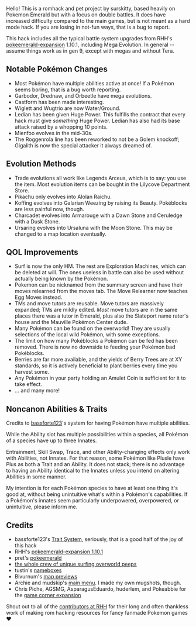 Hello!  This is a romhack and pet project by surskitty, based heavily on Pokemon Emerald but with a focus on double battles. It does have increased difficulty compared to the main games, but is not meant as a hard mode hack. If you are losing in not-fun ways, that is a bug to report.

This hack includes all the typical battle system upgrades from RHH's [pokeemerald-expansion](https://github.com/rh-hideout/pokeemerald-expansion/) 1.10.1, including Mega Evolution. In general -- assume things work as in gen 9, except with megas and without Tera.

## Notable Pok&eacute;mon Changes
- Most Pok&eacute;mon have multiple abilities active at once! If a Pok&eacute;mon seems boring, that is a bug worth reporting.
- Garbodor, Drednaw, and Orbeetle have mega evolutions.
- Castform has been made interesting.
- Wiglett and Wugtrio are now Water/Ground.
- Ledian has been given Huge Power. This fulfills the contract that every hack must give _something_ Huge Power. Ledian has also had its base attack raised by a whopping 10 points.
- Mienfoo evolves in the mid-30s.
- The Roggenrola line has been reworked to not be a Golem knockoff; Gigalith is now the special attacker it always dreamed of.

## Evolution Methods
- Trade evolutions all work like Legends Arceus, which is to say: you use the item. Most evolution items can be bought in the Lilycove Department Store.
- Pikachu only evolves into Alolan Raichu.
- Koffing evolves into Galarian Weezing by raising its Beauty. Pok&eacute;blocks are less painful now, though.
- Charcadet evolves into Armarouge with a Dawn Stone and Ceruledge with a Dusk Stone.
- Ursaring evolves into Ursaluna with the Moon Stone. This may be changed to a map location eventually.

## QOL Improvements
- Surf is now the only HM.  The rest are Exploration Machines, which can be deleted at will.  The ones useless in battle can also be used without actually being known by the Pok&eacute;mon.
- Pokemon can be nicknamed from the summary screen and have their moves relearned from the moves tab. The Move Relearner now teaches Egg Moves instead.
- TMs and move tutors are reusable. Move tutors are massively expanded; TMs are mildly edited. _Most_ move tutors are in the same places there was a tutor in Emerald, plus also the Slateport name rater's house and the Mauville Pok&eacute;mon Center dude.
- Many Pok&eacute;mon can be found on the overworld! They are usually selections of the local wild Pok&eacute;mon, with some exceptions.
- The limit on how many Pok&eacute;blocks a Pok&eacute;mon can be fed has been removed. There is now no downside to feeding your Pok&eacute;mon bad Pok&eacute;blocks.
- Berries are far more available, and the yields of Berry Trees are at XY standards, so it is actively beneficial to plant berries every time you harvest some.
- Any Pok&eacute;mon in your party holding an Amulet Coin is sufficient for it to take effect.
- ... and many more!

## Noncanon Abilities & Traits
Credits to [bassforte123](https://github.com/bassforte123/pokeemerald-complete/tree/Trait-System)'s system for having Pok&eacute;mon have multiple abilities. 

While the Ability slot has multiple possibilities within a species, all Pok&eacute;mon of a species have up to three Innates. 

Entrainment, Skill Swap, Trace, and other Ability-changing effects only work with Abilities, not Innates. For that reason, some Pok&eacute;mon like Plusle have Plus as both a Trait and an Ability. It does not stack; there is no advantage to having an Ability identical to the Innates unless you intend on altering Abilities in some manner.

My intention is for each Pok&eacute;mon species to have at least one thing it's good at, without being unintuitive what's within a Pok&eacute;mon's capabilities. If a Pok&eacute;mon's innates seem particularly underpowered, overpowered, or unintuitive, please inform me.

## Credits
- bassforte123's [Trait System](https://github.com/bassforte123/pokeemerald-complete/tree/Trait-System), seriously, that is a good half of the joy of this hack
- RHH's [pokeemerald-expansion 1.10.1](https://github.com/rh-hideout/pokeemerald-expansion/)
- pret's [pokeemerald](https://github.com/pret/pokeemerald) 
- [the whole crew of unique surfing overworld peeps](https://www.pokecommunity.com/threads/unique-surfing-overworlds.415063/) 
- tustin's [nameboxes](https://github.com/tustin2121/pokeemerald/commit/2664c32634376c36251922464c43ad644ed42f3c)
- Bivurnum's [map previews](https://github.com/Bivurnum/decomps-resources/wiki/FRLG-Map-Previews)
- Archie and mudskip's [main menu](https://github.com/pret/pokeemerald/wiki/New-Main-Menu-UI-With-Mugshot-by-Archie-and-Mudskip). I made my own mugshots, though.
- Chris Piche, AGSMG, AsparagusEduardo, huderlem, and Pokeabbie for the [game corner expansion](https://www.reddit.com/r/PokemonROMhacks/comments/1jyn9mu/chris_pich%C3%A9s_expansion_for_pokemon_emeralds_game/#lightbox)

Shout out to all of the [contributors at RHH](https://github.com/rh-hideout/pokeemerald-expansion/wiki/Credits) for their long and often thankless work of making rom hacking resources for fancy fanmade Pokemon games &hearts;


